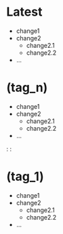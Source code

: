 # Latest
- change1
- change2
    - change2.1
    - change2.2
- ...


# (tag\_n)
- change1
- change2
    - change2.1
    - change2.2
- ...

:
:

# (tag\_1)
- change1
- change2
    - change2.1
    - change2.2
- ...

